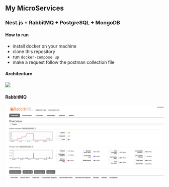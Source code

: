 ## My MicroServices
### Nest.js + RabbitMQ + PostgreSQL + MongoDB

#### How to run
- install docker on your machine
- clone this repository
- run `docker-compose up`
- make a request follow the postman collection file

#### Architecture
![](system.png)

#### RabbitMQ
![](graph.png)

